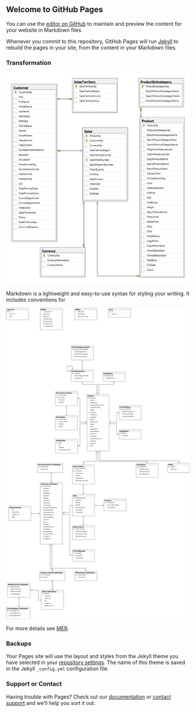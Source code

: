 ## Welcome to GitHub Pages

You can use the [editor on GitHub](https://github.com/Joaosilgo/CBD-AdventureWorks-e-comerce/edit/gh-pages/index.md) to maintain and preview the content for your website in Markdown files.

Whenever you commit to this repository, GitHub Pages will run [Jekyll](https://jekyllrb.com/) to rebuild the pages in your site, from the content in your Markdown files.

### Transformation 
![Image]( https://raw.githubusercontent.com/Joaosilgo/CBD-AdventureWorks-e-comerce/master/Projeto_CBD/Anexos/MixData_Schema.JPG) 


Markdown is a lightweight and easy-to-use syntax for styling your writing. It includes conventions for

![Image](https://raw.githubusercontent.com/Joaosilgo/CBD-AdventureWorks-e-comerce/master/Projeto_CBD/MER/MER.png)

For more details see [MER](https://raw.githubusercontent.com/Joaosilgo/CBD-AdventureWorks-e-comerce/master/Projeto_CBD/MER/MER.png).

### Backups

Your Pages site will use the layout and styles from the Jekyll theme you have selected in your [repository settings](https://github.com/Joaosilgo/CBD-AdventureWorks-e-comerce/settings). The name of this theme is saved in the Jekyll `_config.yml` configuration file.

### Support or Contact

Having trouble with Pages? Check out our [documentation](https://docs.github.com/categories/github-pages-basics/) or [contact support](https://github.com/contact) and we’ll help you sort it out.
